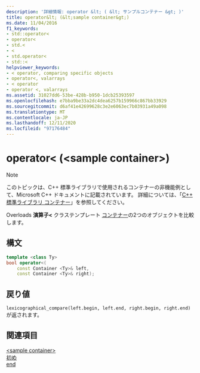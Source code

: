 ```yaml
---
description: '詳細情報: operator &lt; ( &lt; サンプルコンテナー &gt; )'
title: operator&lt; (&lt;sample container&gt;)
ms.date: 11/04/2016
f1_keywords:
- std::operator<
- operator<
- std.<
- <
- std.operator<
- std::<
helpviewer_keywords:
- < operator, comparing specific objects
- operator<, valarrays
- < operator
- operator <, valarrays
ms.assetid: 31027dd6-53be-428b-b950-1dcb25393597
ms.openlocfilehash: e7bba9be33a2dc4dea6257b159966c867bb33929
ms.sourcegitcommit: d6af41e42699628c3e2e6063ec7b03931a49a098
ms.translationtype: MT
ms.contentlocale: ja-JP
ms.lasthandoff: 12/11/2020
ms.locfileid: "97176484"
---
```

# <a name="operatorlt-ltsample-containergt"></a>operator&lt; (&lt;sample container&gt;)

> [!NOTE]
> このトピックは、C++ 標準ライブラリで使用されるコンテナーの非機能例として、Microsoft C++ ドキュメントに記載されています。 詳細については、「[C++ 標準ライブラリ コンテナー](../standard-library/stl-containers.md)」を参照してください。

Overloads **演算子<** クラステンプレート [コンテナー](../standard-library/sample-container-class.md)の2つのオブジェクトを比較します。

## <a name="syntax"></a>構文

```cpp
template <class Ty>
bool operator<(
    const Container <Ty>& left,
    const Container <Ty>& right);
```

## <a name="return-value"></a>戻り値

`lexicographical_compare(left.begin, left.end, right.begin, right.end)` が返されます。

## <a name="see-also"></a>関連項目

[\<sample container>](../standard-library/sample-container.md)\
[初め](../standard-library/container-class-begin.md)\
[end](../standard-library/container-class-end.md)
